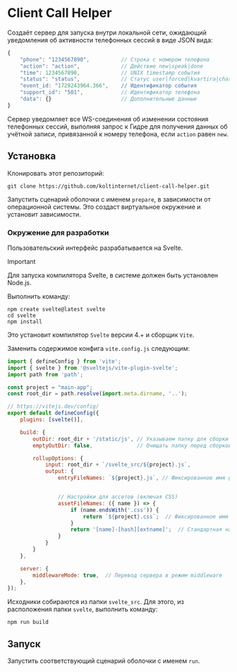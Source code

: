 # Client Call Helper

Создаёт сервер для запуска внутри локальной сети, ожидающий уведомления об активности телефонных сессий в виде JSON вида:

```js
{
    "phone": "1234567890",          // Строка с номером телефона
    "action": "action",             // Действие new|speak|done
    "time": 1234567890,             // UNIX timestamp события
    "status": "status",             // Статус user|forced|kvartira|chasny|...
    "event_id: "1729243964.366",    // Идентификатор события
    "support_id": "501",            // Идентификатор телефона
    "data": {}                      // Дополнительные данные 
}
```

Сервер уведомляет все WS-соединения об изменении состояния телефонных сессий, выполняя запрос к Гидре для получения данных об учётной записи, привязанной к номеру телефона, если `action` равен `new`.

## Установка

Клонировать этот репозиторий:
```shell
git clone https://github.com/koltinternet/client-call-helper.git
```

Запустить сценарий оболочки с именем `prepare`, в зависимости от операционной системы. Это создаст виртуальное окружение и установит зависимости.

### Окружение для разработки

Пользовательский интерфейс разрабатывается на Svelte.
> [!IMPORTANT]
> Для запуска компилятора Svelte, в системе должен быть установлен Node.js.

Выполнить команду:
```shell
npm create svelte@latest svelte
cd svelte
npm install
```
Это установит компилятор `Svelte` версии 4.+ и сборщик `Vite`.

Заменить содержимое конфига `vite.config.js` следующим:
```js
import { defineConfig } from 'vite';
import { svelte } from '@sveltejs/vite-plugin-svelte'; 
import path from 'path';

const project = "main-app";
const root_dir = path.resolve(import.meta.dirname, '..');

// https://vitejs.dev/config/
export default defineConfig({
    plugins: [svelte()],

    build: {
        outDir: root_dir + '/static/js', // Указываем папку для сборки
        emptyOutDir: false,              // Очищать папку перед сборкой

        rollupOptions: {
            input: root_dir + `/svelte_src/${project}.js`,
            output: {
                entryFileNames: `${project}.js`, // Фиксированное имя файла сборки


                // Настройки для ассетов (включая CSS)
                assetFileNames: ({ name }) => {
                    if (name.endsWith('.css')) {
                        return `${project}.css`;  // Фиксированное имя для CSS файла
                    }
                    return '[name]-[hash][extname]';  // Стандартная настройка для остальных ассетов
                }
            }
        }
    },

    server: {
        middlewareMode: true,  // Перевод сервера в режим middleware
    },
});
```

Исходники собираются из папки `svelte_src`. Для этого, из расположения папки `svelte`, выполнить команду:
```shell
npm run build
```

## Запуск

Запустить соответствующий сценарий оболочки с именем `run`.
